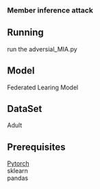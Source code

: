 ### Member inference attack

## Running
run the adversial_MIA.py

## Model
Federated Learing Model

## DataSet
Adult

## Prerequisites
[Pytorch](https://pytorch.org/get-started/locally/)  
sklearn  
pandas
